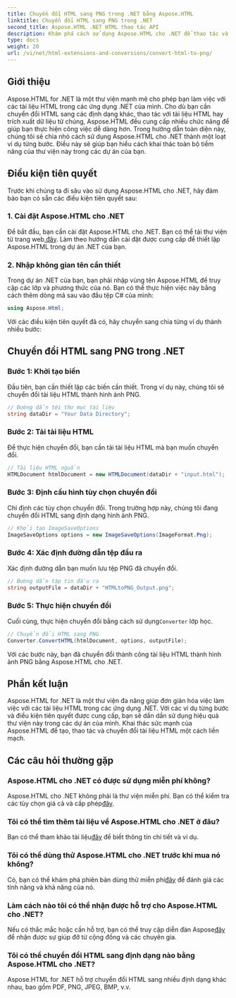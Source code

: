 ```yaml
---
title: Chuyển đổi HTML sang PNG trong .NET bằng Aspose.HTML
linktitle: Chuyển đổi HTML sang PNG trong .NET
second_title: Aspose.HTML .NET HTML thao tác API
description: Khám phá cách sử dụng Aspose.HTML cho .NET để thao tác và chuyển đổi tài liệu HTML. Hướng dẫn từng bước để phát triển .NET hiệu quả.
type: docs
weight: 20
url: /vi/net/html-extensions-and-conversions/convert-html-to-png/
---
```


## Giới thiệu

Aspose.HTML for .NET là một thư viện mạnh mẽ cho phép bạn làm việc với các tài liệu HTML trong các ứng dụng .NET của mình. Cho dù bạn cần chuyển đổi HTML sang các định dạng khác, thao tác với tài liệu HTML hay trích xuất dữ liệu từ chúng, Aspose.HTML đều cung cấp nhiều chức năng để giúp bạn thực hiện công việc dễ dàng hơn. Trong hướng dẫn toàn diện này, chúng tôi sẽ chia nhỏ cách sử dụng Aspose.HTML cho .NET thành một loạt ví dụ từng bước. Điều này sẽ giúp bạn hiểu cách khai thác toàn bộ tiềm năng của thư viện này trong các dự án của bạn.

## Điều kiện tiên quyết

Trước khi chúng ta đi sâu vào sử dụng Aspose.HTML cho .NET, hãy đảm bảo bạn có sẵn các điều kiện tiên quyết sau:

### 1. Cài đặt Aspose.HTML cho .NET

 Để bắt đầu, bạn cần cài đặt Aspose.HTML cho .NET. Bạn có thể tải thư viện từ trang web,[đây](https://releases.aspose.com/html/net/). Làm theo hướng dẫn cài đặt được cung cấp để thiết lập Aspose.HTML trong dự án .NET của bạn.

### 2. Nhập không gian tên cần thiết

Trong dự án .NET của bạn, bạn phải nhập vùng tên Aspose.HTML để truy cập các lớp và phương thức của nó. Bạn có thể thực hiện việc này bằng cách thêm dòng mã sau vào đầu tệp C# của mình:

```csharp
using Aspose.Html;
```

Với các điều kiện tiên quyết đã có, hãy chuyển sang chia từng ví dụ thành nhiều bước:

## Chuyển đổi HTML sang PNG trong .NET

### Bước 1: Khởi tạo biến

Đầu tiên, bạn cần thiết lập các biến cần thiết. Trong ví dụ này, chúng tôi sẽ chuyển đổi tài liệu HTML thành hình ảnh PNG.

```csharp
// Đường dẫn tới thư mục tài liệu
string dataDir = "Your Data Directory";
```

### Bước 2: Tải tài liệu HTML

Để thực hiện chuyển đổi, bạn cần tải tài liệu HTML mà bạn muốn chuyển đổi. 

```csharp
// Tài liệu HTML nguồn
HTMLDocument htmlDocument = new HTMLDocument(dataDir + "input.html");
```

### Bước 3: Định cấu hình tùy chọn chuyển đổi

Chỉ định các tùy chọn chuyển đổi. Trong trường hợp này, chúng tôi đang chuyển đổi HTML sang định dạng hình ảnh PNG.

```csharp
// Khởi tạo ImageSaveOptions
ImageSaveOptions options = new ImageSaveOptions(ImageFormat.Png);
```

### Bước 4: Xác định đường dẫn tệp đầu ra

Xác định đường dẫn bạn muốn lưu tệp PNG đã chuyển đổi.

```csharp
// Đường dẫn tập tin đầu ra
string outputFile = dataDir + "HTMLtoPNG_Output.png";
```

### Bước 5: Thực hiện chuyển đổi

 Cuối cùng, thực hiện chuyển đổi bằng cách sử dụng`Converter` lớp học.

```csharp
// Chuyển đổi HTML sang PNG
Converter.ConvertHTML(htmlDocument, options, outputFile);
```

Với các bước này, bạn đã chuyển đổi thành công tài liệu HTML thành hình ảnh PNG bằng Aspose.HTML cho .NET.

## Phần kết luận

Aspose.HTML for .NET là một thư viện đa năng giúp đơn giản hóa việc làm việc với các tài liệu HTML trong các ứng dụng .NET. Với các ví dụ từng bước và điều kiện tiên quyết được cung cấp, bạn sẽ dần dần sử dụng hiệu quả thư viện này trong các dự án của mình. Khai thác sức mạnh của Aspose.HTML để tạo, thao tác và chuyển đổi tài liệu HTML một cách liền mạch.

## Các câu hỏi thường gặp

### Aspose.HTML cho .NET có được sử dụng miễn phí không?
 Aspose.HTML cho .NET không phải là thư viện miễn phí. Bạn có thể kiểm tra các tùy chọn giá cả và cấp phép[đây](https://purchase.aspose.com/buy).

### Tôi có thể tìm thêm tài liệu về Aspose.HTML cho .NET ở đâu?
 Bạn có thể tham khảo tài liệu[đây](https://reference.aspose.com/html/net/) để biết thông tin chi tiết và ví dụ.

### Tôi có thể dùng thử Aspose.HTML cho .NET trước khi mua nó không?
 Có, bạn có thể khám phá phiên bản dùng thử miễn phí[đây](https://releases.aspose.com/) để đánh giá các tính năng và khả năng của nó.

### Làm cách nào tôi có thể nhận được hỗ trợ cho Aspose.HTML cho .NET?
 Nếu có thắc mắc hoặc cần hỗ trợ, bạn có thể truy cập diễn đàn Aspose[đây](https://forum.aspose.com/) để nhận được sự giúp đỡ từ cộng đồng và các chuyên gia.

### Tôi có thể chuyển đổi HTML sang định dạng nào bằng Aspose.HTML cho .NET?
Aspose.HTML for .NET hỗ trợ chuyển đổi HTML sang nhiều định dạng khác nhau, bao gồm PDF, PNG, JPEG, BMP, v.v.